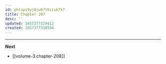 ```yaml
---
id: pklupi9yj8jw97t6cisk7kf
title: Chapter 207
desc: ''
updated: 1657377329412
created: 1657377318594
---
```



____

**Next**
* [[volume-3.chapter-208]]